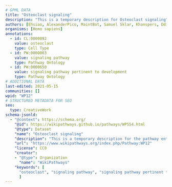 ```yaml
---
# GPML DATA
title: "Osteoclast signaling"
description: "This is a temporary description for Osteoclast signaling"
authors: [Ehsiao, AlexanderPico, MaintBot, Samuel Sklar, Khanspers, Ddigles, Egonw, Mkutmon, Jessev1993, Eweitz]
organisms: [Homo sapiens]
annotations:
  - id: CL:0000092
    value: osteoclast
    type: Cell Type
  - id: PW:0000003
    value: signaling pathway
    type: Pathway Ontology
  - id: PW:0000650
    value: signaling pathway pertinent to development
    type: Pathway Ontology
# ADDITIONAL DATA
last-edited: 2021-05-15
communities: []
wpid: "WP12"
# STRUCTURED METADATA FOR SEO
seo:
  type: CreativeWork
schema-jsonld:
  - "@context": https://schema.org/
    "@id": https://wikipathways.github.io/pathways/WP554.html
    "@type": Dataset
    "name": "Osteoclast signaling"
    "description": "This is a temporary description for the pathway entitled: Osteoclast signaling"
    "url": "https://www.wikipathways.org/index.php/Pathway:WP12"
    "license": CC0
    "creator":
    - "@type": Organization
      "name": "WikiPathways"
    "keywords": [
      "osteoclast", "signaling pathway", "signaling pathway pertinent to development",
      ]
---
```

